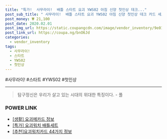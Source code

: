 ```yaml
--- 
title: "특가!  사무라이!  배틀 스타트 요괴 YWS02 아침 신양 첫인상 데크..." 
post_sub_title: " 사무라이!  배틀 스타트 요괴 YWS02 아침 신양 첫인상 데크 카드 세트 워치 최강의" 
post_money: ₩ 21,100 
post_date: 2020.02.01 
post_img_url: https://static.coupangcdn.com/image/vendor_inventory/9e01/44b94a6f99179e7a7f0a8fa9353522475fe49b1c45a345664c289d6c8d1b.jpg 
post_link_url: https://coupa.ng/bnO6Jd 
categories: 
  - vendor_inventory 
tags: 
  - 사무라이! 
  - 스타트 
  - YWS02 
  - 첫인상 
--- 
```

  #사무라이! #스타트 #YWS02 #첫인상 
<hr> 

> 탐구정신은 우리가 살고 있는 시대의 위대한 특징이다. - 풀 


### POWER LINK

* <a href="https://blog.naver.com/sakai111/221760501683" target="_blank"> [생활] 요괴메카드 정보 </a>
* <a href="https://blog.naver.com/sakai111/221792551091" target="_blank">[특가] 요괴워치 배틀세트</a>
* <a href="https://blog.naver.com/fasyy4321/221792464638" target="_blank">[추천]요괴워치카드 44가지 정보</a>
